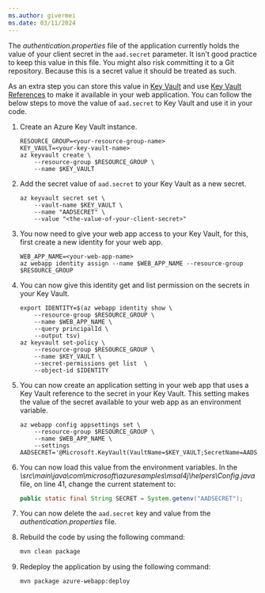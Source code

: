 ```yaml
---
ms.author: givermei
ms.date: 03/11/2024
---
```


The *authentication.properties* file of the application currently holds the value of your client secret in the `aad.secret` parameter. It isn't good practice to keep this value in this file. You might also risk committing it to a Git repository. Because this is a secret value it should be treated as such.

As an extra step you can store this value in [Key Vault](/azure/key-vault/general/basic-concepts) and use [Key Vault References](/azure/app-service/app-service-key-vault-references?tabs=azure-cli) to make it available in your web application. You can follow the below steps to move the value of `aad.secret` to Key Vault and use it in your code.

1. Create an Azure Key Vault instance.

   ```azurecli
   RESOURCE_GROUP=<your-resource-group-name>
   KEY_VAULT=<your-key-vault-name>
   az keyvault create \
       --resource-group $RESOURCE_GROUP \
       --name $KEY_VAULT
   ```

1. Add the secret value of `aad.secret` to your Key Vault as a new secret.

   ```azurecli
   az keyvault secret set \
       --vault-name $KEY_VAULT \
       --name "AADSECRET" \
       --value "<the-value-of-your-client-secret>"
   ```

1. You now need to give your web app access to your Key Vault, for this, first create a new identity for your web app.

   ```azurecli
   WEB_APP_NAME=<your-web-app-name>
   az webapp identity assign --name $WEB_APP_NAME --resource-group $RESOURCE_GROUP
   ```

1. You can now give this identity get and list permission on the secrets in your Key Vault.

   ```azurecli
   export IDENTITY=$(az webapp identity show \
       --resource-group $RESOURCE_GROUP \
       --name $WEB_APP_NAME \
       --query principalId \
       --output tsv)
   az keyvault set-policy \
       --resource-group $RESOURCE_GROUP \
       --name $KEY_VAULT \
       --secret-permissions get list  \
       --object-id $IDENTITY
   ```

1. You can now create an application setting in your web app that uses a Key Vault reference to the secret in your Key Vault. This setting makes the value of the secret available to your web app as an environment variable.

   ```azurecli
   az webapp config appsettings set \
       --resource-group $RESOURCE_GROUP \
       --name $WEB_APP_NAME \
       --settings AADSECRET='@Microsoft.KeyVault(VaultName=$KEY_VAULT;SecretName=AADSECRET)'
   ```

1. You can now load this value from the environment variables. In the *\src\main\java\com\microsoft\azuresamples\msal4j\helpers\Config.java* file, on line 41, change the current statement to:

   ```java
   public static final String SECRET = System.getenv("AADSECRET");
   ```

1. You can now delete the `aad.secret` key and value from the *authentication.properties* file.

1. Rebuild the code by using the following command:

   ```bash
   mvn clean package
   ```

1. Redeploy the application by using the following command:

   ```bash
   mvn package azure-webapp:deploy
   ```
